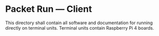 # Packet Run — Client
This directory shall contain all software and documentation for running directly on terminal
units. Terminal units contain Raspberry Pi 4 boards.